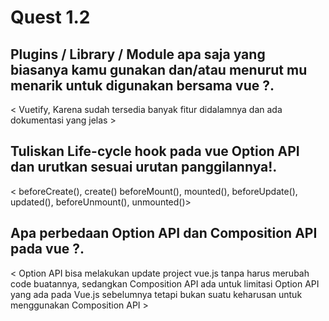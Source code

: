 # Quest 1.2

## Plugins / Library / Module apa saja yang biasanya kamu gunakan dan/atau menurut mu menarik untuk digunakan bersama vue ?.

< Vuetify, Karena sudah tersedia banyak fitur didalamnya dan ada dokumentasi yang jelas >

## Tuliskan Life-cycle hook pada vue Option API dan urutkan sesuai urutan panggilannya!.

< beforeCreate(), create() beforeMount(), mounted(), beforeUpdate(), updated(), beforeUnmount(), unmounted()>

## Apa perbedaan Option API dan Composition API pada vue ?.

< Option API bisa melakukan update project vue.js tanpa harus merubah code buatannya, sedangkan Composition API ada untuk limitasi Option API yang ada pada Vue.js sebelumnya tetapi bukan suatu keharusan untuk menggunakan Composition API  >